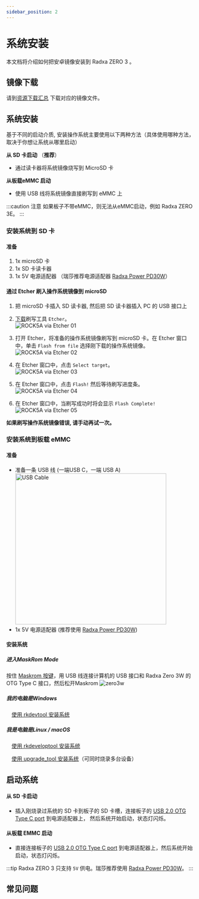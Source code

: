 ```yaml
---
sidebar_position: 2
---
```


# 系统安装

本文档将介绍如何把安卓镜像安装到 Radxa ZERO 3 。

## 镜像下载

请到[资源下载汇总](./download) 下载对应的镜像文件。

## 系统安装

基于不同的启动介质, 安装操作系统主要使用以下两种方法（具体使用哪种方法，取决于你想让系统从哪里启动）

**从 SD 卡启动** （**推荐**）

- 通过读卡器将系统镜像烧写到 MicroSD 卡

**从板载eMMC 启动**

- 使用 USB 线将系统镜像直接刷写到 eMMC 上

:::caution 注意
如果板子不带eMMC，则无法从eMMC启动，例如 Radxa ZERO 3E。
:::

<Tabs queryString="install-method">
<TabItem value = "sdcard" label="安装系统到 SD 卡">

### 安装系统到 SD 卡

#### 准备

1. 1x microSD 卡
2. 1x SD 卡读卡器
3. 1x 5V 电源适配器 （瑞莎推荐电源适配器 [Radxa Power PD30W](../../../../accessories/pd_30w)）

#### 通过 Etcher 刷入操作系统镜像到 microSD

1. 把 microSD 卡插入 SD 读卡器, 然后把 SD 读卡器插入 PC 的 USB 接口上

2. [下载](https://etcher.balena.io/)刷写工具 `Etcher`。  
   ![ROCK5A via Etcher 01](/img/rock5a/rock5a-etcher.webp)

3. 打开 Etcher，将准备的操作系统镜像刷写到 microSD 卡。在 Etcher 窗口中，单击 `Flash from file` 选择刚下载的操作系统镜像。
   ![ROCK5A via Etcher 02](/img/rock5a/rock5a-etcher-1.webp)

4. 在 Etcher 窗口中，点击 `Select target`。  
   ![ROCK5A via Etcher 03](/img/rock5a/rock5a-etcher-2.webp)

5. 在 Etcher 窗口中，点击 `Flash!` 然后等待刷写进度条。  
   ![ROCK5A via Etcher 04](/img/rock5a/rock5a-etcher-3.webp)

6. 在 Etcher 窗口中，当刷写成功时将会显示 `Flash Complete!`  
   ![ROCK5A via Etcher 05](/img/rock5a/rock5a-etcher-4.webp)

**如果刷写操作系统镜像错误, 请手动再试一次。**

</TabItem>

<TabItem value = "emmc" label="安装系统到板载 eMMC">

### 安装系统到板载 eMMC

#### 准备

- 准备一条 USB 线 (一端USB C，一端 USB A)
  <img src="/img/common/usb-cable-usb-a-usb-c.webp" width = "400" alt="USB Cable"/>
- 1x 5V 电源适配器 (推荐使用 [Radxa Power PD30W](../../../../accessories/pd_30w))

#### 安装系统

##### 进入MaskRom Mode

按住 [Maskrom 按键](../../hardware-design/hardware-interface)，用 USB 线连接计算机的 USB 接口和 Radxa Zero 3W 的 OTG Type C 接口，然后松开Maskrom
![zero3w](/img/zero/zero3/radxa_zero_3w.webp)

##### 我的电脑是Windows

&emsp;[使用 rkdevtool 安装系统](../../low-level-dev/rkdevtool)

##### 我是电脑是Linux / macOS

&emsp;[使用 rkdeveloptool 安装系统](../../low-level-dev/rkdeveloptool)

&emsp;[使用 upgrade_tool 安装系统](../../low-level-dev/upgrade-tool)（可同时烧录多台设备）

</TabItem>
</Tabs>

## 启动系统

#### 从 SD 卡启动

- 插入刚烧录过系统的 SD 卡到板子的 SD 卡槽，连接板子的 [USB 2.0 OTG Type C port](../../hardware-design/hardware-interface) 到电源适配器上，
  然后系统开始启动，状态灯闪烁。

#### 从板载 EMMC 启动

- 直接连接板子的 [USB 2.0 OTG Type C port](../../hardware-design/hardware-interface) 到电源适配器上，然后系统开始启动，状态灯闪烁。

:::tip
Radxa ZERO 3 只支持 `5V` 供电。瑞莎推荐使用 [Radxa Power PD30W](../../../../accessories/pd_30w)。
:::

## 常见问题
